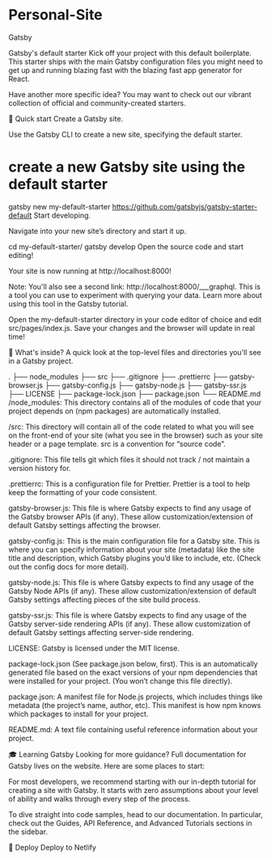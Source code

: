 # Personal-Site

Gatsby

Gatsby's default starter
Kick off your project with this default boilerplate. This starter ships with the main Gatsby configuration files you might need to get up and running blazing fast with the blazing fast app generator for React.

Have another more specific idea? You may want to check out our vibrant collection of official and community-created starters.

🚀 Quick start
Create a Gatsby site.

Use the Gatsby CLI to create a new site, specifying the default starter.

# create a new Gatsby site using the default starter

gatsby new my-default-starter https://github.com/gatsbyjs/gatsby-starter-default
Start developing.

Navigate into your new site’s directory and start it up.

cd my-default-starter/
gatsby develop
Open the source code and start editing!

Your site is now running at http://localhost:8000!

Note: You'll also see a second link: http://localhost:8000/___graphql. This is a tool you can use to experiment with querying your data. Learn more about using this tool in the Gatsby tutorial.

Open the my-default-starter directory in your code editor of choice and edit src/pages/index.js. Save your changes and the browser will update in real time!

🧐 What's inside?
A quick look at the top-level files and directories you'll see in a Gatsby project.

.
├── node_modules
├── src
├── .gitignore
├── .prettierrc
├── gatsby-browser.js
├── gatsby-config.js
├── gatsby-node.js
├── gatsby-ssr.js
├── LICENSE
├── package-lock.json
├── package.json
└── README.md
/node_modules: This directory contains all of the modules of code that your project depends on (npm packages) are automatically installed.

/src: This directory will contain all of the code related to what you will see on the front-end of your site (what you see in the browser) such as your site header or a page template. src is a convention for “source code”.

.gitignore: This file tells git which files it should not track / not maintain a version history for.

.prettierrc: This is a configuration file for Prettier. Prettier is a tool to help keep the formatting of your code consistent.

gatsby-browser.js: This file is where Gatsby expects to find any usage of the Gatsby browser APIs (if any). These allow customization/extension of default Gatsby settings affecting the browser.

gatsby-config.js: This is the main configuration file for a Gatsby site. This is where you can specify information about your site (metadata) like the site title and description, which Gatsby plugins you’d like to include, etc. (Check out the config docs for more detail).

gatsby-node.js: This file is where Gatsby expects to find any usage of the Gatsby Node APIs (if any). These allow customization/extension of default Gatsby settings affecting pieces of the site build process.

gatsby-ssr.js: This file is where Gatsby expects to find any usage of the Gatsby server-side rendering APIs (if any). These allow customization of default Gatsby settings affecting server-side rendering.

LICENSE: Gatsby is licensed under the MIT license.

package-lock.json (See package.json below, first). This is an automatically generated file based on the exact versions of your npm dependencies that were installed for your project. (You won’t change this file directly).

package.json: A manifest file for Node.js projects, which includes things like metadata (the project’s name, author, etc). This manifest is how npm knows which packages to install for your project.

README.md: A text file containing useful reference information about your project.

🎓 Learning Gatsby
Looking for more guidance? Full documentation for Gatsby lives on the website. Here are some places to start:

For most developers, we recommend starting with our in-depth tutorial for creating a site with Gatsby. It starts with zero assumptions about your level of ability and walks through every step of the process.

To dive straight into code samples, head to our documentation. In particular, check out the Guides, API Reference, and Advanced Tutorials sections in the sidebar.

💫 Deploy
Deploy to Netlify

